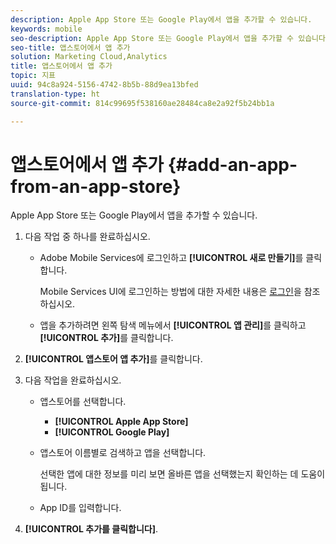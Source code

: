 ```yaml
---
description: Apple App Store 또는 Google Play에서 앱을 추가할 수 있습니다.
keywords: mobile
seo-description: Apple App Store 또는 Google Play에서 앱을 추가할 수 있습니다.
seo-title: 앱스토어에서 앱 추가
solution: Marketing Cloud,Analytics
title: 앱스토어에서 앱 추가
topic: 지표
uuid: 94c8a924-5156-4742-8b5b-88d9ea13bfed
translation-type: ht
source-git-commit: 814c99695f538160ae28484ca8e2a92f5b24bb1a

---
```



# 앱스토어에서 앱 추가 {#add-an-app-from-an-app-store}

Apple App Store 또는 Google Play에서 앱을 추가할 수 있습니다.

1. 다음 작업 중 하나를 완료하십시오.

   * Adobe Mobile Services에 로그인하고 **[!UICONTROL 새로 만들기]**&#x200B;를 클릭합니다.

      Mobile Services UI에 로그인하는 방법에 대한 자세한 내용은 [로그인](/help/using/gs/gs-signin.md)을 참조하십시오.

   * 앱을 추가하려면 왼쪽 탐색 메뉴에서 **[!UICONTROL 앱 관리]**&#x200B;를 클릭하고 **[!UICONTROL 추가]**&#x200B;를 클릭합니다.

1. **[!UICONTROL 앱스토어 앱 추가]**&#x200B;를 클릭합니다.
1. 다음 작업을 완료하십시오.

   * 앱스토어를 선택합니다.
      * **[!UICONTROL Apple App Store]**
      * **[!UICONTROL Google Play]**
   * 앱스토어 이름별로 검색하고 앱을 선택합니다.

      선택한 앱에 대한 정보를 미리 보면 올바른 앱을 선택했는지 확인하는 데 도움이 됩니다.

   * App ID를 입력합니다.


1. **[!UICONTROL 추가를 클릭합니다]**.